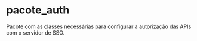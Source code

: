 # pacote_auth
Pacote com as classes necessárias para configurar a autorização das APIs com o servidor de SSO.
